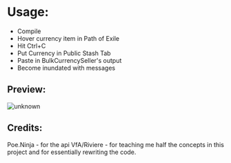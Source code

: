 # Usage:

* Compile
* Hover currency item in Path of Exile
* Hit Ctrl+C
* Put Currency in Public Stash Tab
* Paste in BulkCurrencySeller's output
* Become inundated with messages

## Preview:
![unknown](https://user-images.githubusercontent.com/12517973/165007189-b11cf602-8e77-4e8a-a417-8f2fe2f4ef04.png)


## Credits:

Poe.Ninja - for the api
VfA/Riviere - for teaching me half the concepts in this project and for essentially rewriting the code.